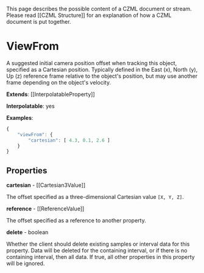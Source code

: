 This page describes the possible content of a CZML document or stream. Please read [[CZML Structure]] for an explanation of how a CZML document is put together.

# ViewFrom

A suggested initial camera position offset when tracking this object, specified as a Cartesian position. Typically defined in the East (x), North (y), Up (z) reference frame relative to the object's position, but may use another frame depending on the object's velocity.

**Extends**: [[InterpolatableProperty]]

**Interpolatable**: yes

**Examples**:

```javascript
{
    "viewFrom": {
        "cartesian": [ 4.3, 0.1, 2.6 ]
    }
}
```

## Properties

**cartesian** - [[Cartesian3Value]]

The offset specified as a three-dimensional Cartesian value `[X, Y, Z]`.


**reference** - [[ReferenceValue]]

The offset specified as a reference to another property.


**delete** - boolean

Whether the client should delete existing samples or interval data for this property. Data will be deleted for the containing interval, or if there is no containing interval, then all data. If true, all other properties in this property will be ignored.


